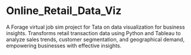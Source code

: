 # Online_Retail_Data_Viz
A Forage virtual job sim project for Tata on data visualization for business insights. Transforms retail transaction data using Python and Tableau to analyze sales trends, customer segmentation, and geographical demand, empowering businesses with effective insights. 
